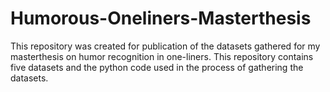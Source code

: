 # Humorous-Oneliners-Masterthesis
This repository was created for publication of the datasets gathered for my masterthesis on humor recognition in one-liners. This repository contains five datasets and the python code used in the process of gathering the datasets.

